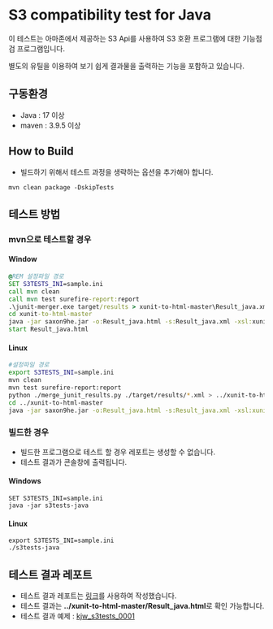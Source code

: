 # S3 compatibility test for Java

이 테스트는 아마존에서 제공하는 S3 Api를 사용하여 S3 호환 프로그램에 대한 기능점검 프로그램입니다.

별도의 유틸을 이용하여 보기 쉽게 결과물을 출력하는 기능을 포함하고 있습니다.

## 구동환경

*  Java : 17 이상
*  maven : 3.9.5 이상

## How to Build

- 빌드하기 위해서 테스트 과정을 생략하는 옵션을 추가해야 합니다.

``` shell
mvn clean package -DskipTests
```

## 테스트 방법

### mvn으로 테스트할 경우
#### Window

``` bat
@REM 설정파일 경로
SET S3TESTS_INI=sample.ini
call mvn clean
call mvn test surefire-report:report
.\junit-merger.exe target/results > xunit-to-html-master\Result_java.xml
cd xunit-to-html-master
java -jar saxon9he.jar -o:Result_java.html -s:Result_java.xml -xsl:xunit_to_html.xsl
start Result_java.html
```

#### Linux

``` bash
#설정파일 경로
export S3TESTS_INI=sample.ini
mvn clean
mvn test surefire-report:report
python ./merge_junit_results.py ./target/results/*.xml > ../xunit-to-html-master/Result_java.xml
cd ../xunit-to-html-master
java -jar saxon9he.jar -o:Result_java.html -s:Result_java.xml -xsl:xunit_to_html.xsl
```

### 빌드한 경우

- 빌드한 프로그램으로 테스트 할 경우 레포트는 생성할 수 없습니다.
- 테스트 결과가 콘솔창에 출력됩니다.

#### Windows
``` shell
SET S3TESTS_INI=sample.ini
java -jar s3tests-java
```

#### Linux
``` shell
export S3TESTS_INI=sample.ini
./s3tests-java
```

## 테스트 결과 레포트

- 테스트 결과 레포트는 [링크](https://github.com/Zir0-93/xunit-to-html)를 사용하여 작성했습니다.
- 테스트 결과는 **../xunit-to-html-master/Result_java.html**로 확인 가능합니다.
- 테스트 결과 예제 : [kjw_s3tests_0001](xunit-to-html-master/kjw_s3tests_0001.PNG "kjw_s3tests_0001.PNG")
